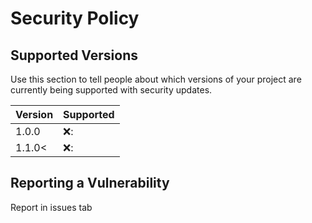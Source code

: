 # Security Policy

## Supported Versions

Use this section to tell people about which versions of your project are
currently being supported with security updates.

| Version | Supported          |
| ------- | ------------------ |
| 1.0.0   | ❌: |
| 1.1.0<  | ❌: |

## Reporting a Vulnerability

Report in issues tab
